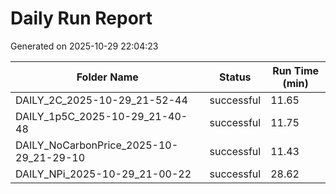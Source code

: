 # Daily Run Report
Generated on 2025-10-29 22:04:23

| Folder Name | Status     | Run Time (min) |
|-------------|------------|----------------|
| DAILY_2C_2025-10-29_21-52-44 | successful | 11.65 |
| DAILY_1p5C_2025-10-29_21-40-48 | successful | 11.75 |
| DAILY_NoCarbonPrice_2025-10-29_21-29-10 | successful | 11.43 |
| DAILY_NPi_2025-10-29_21-00-22 | successful | 28.62 |